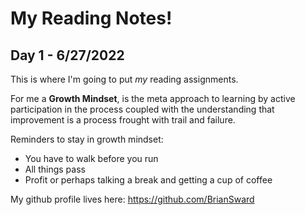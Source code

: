 # My Reading Notes!

## Day 1 - 6/27/2022

This is where I'm going to put *my* reading assignments.

For me a **Growth Mindset**, is the meta approach to learning by active participation in the process coupled with the understanding that improvement is a process frought with trail and failure. 

Reminders to stay in growth mindset:
- You have to walk before you run
- All things pass
- Profit or perhaps talking a break and getting a cup of coffee

My github profile lives here: <https://github.com/BrianSward>
